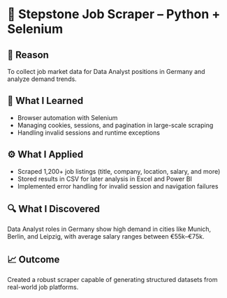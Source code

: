 # 💼 Stepstone Job Scraper – Python + Selenium

## 📌 Reason
To collect job market data for Data Analyst positions in Germany and analyze demand trends.

## 🧠 What I Learned
- Browser automation with Selenium
- Managing cookies, sessions, and pagination in large-scale scraping
- Handling invalid sessions and runtime exceptions

## ⚙️ What I Applied
- Scraped 1,200+ job listings (title, company, location, salary, and more)
- Stored results in CSV for later analysis in Excel and Power BI
- Implemented error handling for invalid session and navigation failures

## 🔍 What I Discovered
Data Analyst roles in Germany show high demand in cities like Munich, Berlin, and Leipzig, with average salary ranges between €55k–€75k.

## 📈 Outcome
Created a robust scraper capable of generating structured datasets from real-world job platforms.

